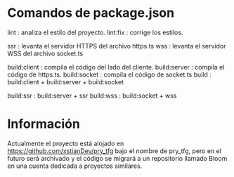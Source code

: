 # Comandos de package.json
lint : analiza el estilo del proyecto.
lint:fix : corrige los estilos.

ssr : levanta el servidor HTTPS del archivo https.ts 
wss : levanta el servidor WSS del archivo socket.ts

build:client : compila el código del lado del cliente.
build:server : compila el código de https.ts.
build:socket : compila el código de socket.ts
build : build:client + build:server + build:socket

build:ssr : build:server + ssr
build:wss : build:socket + wss


# Información
Actualmente el proyecto está alojado en https://github.com/xstianDev/pry_tfg bajo el nombre de pry_tfg, pero en el futuro será archivado y el código se migrará a un repositorio llamado Bloom en una cuenta dedicada a proyectos similares.
